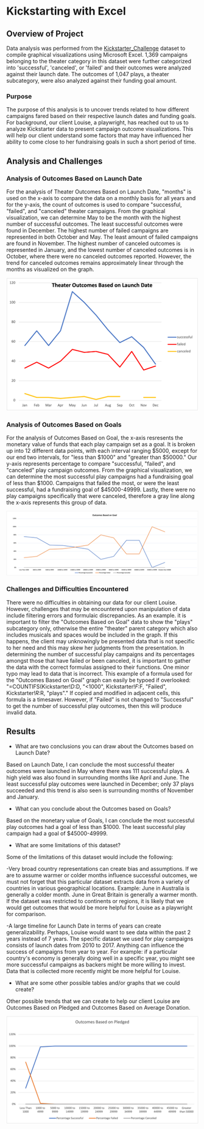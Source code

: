 # Kickstarting with Excel

## Overview of Project 

Data analysis was performed from the [Kickstarter_Challenge](path/to/filename.xlsx) dataset to compile graphical visualizations using Microsoft Excel. 1,369 campaigns belonging to the theater category in this dataset were further categorized into 'successful', 'canceled', or 'failed' and their outcomes were analyzed against their launch date. The outcomes of 1,047 plays, a theater subcategory, were also analyzed against their funding goal amount.

### Purpose

The purpose of this analysis is to uncover trends related to how different campaigns fared based on their respective launch dates and funding goals. For background, our client Louise, a playwright, has reached out to us to analyze Kickstarter data to present campaign outcome visualizations. This will help our client understand some factors that may have influenced her ability to come close to her fundraising goals in such a short period of time. 

## Analysis and Challenges

### Analysis of Outcomes Based on Launch Date

For the analysis of Theater Outcomes Based on Launch Date, "months" is used on the x-axis to compare the data on a monthly basis for all years and for the y-axis, the count of outcomes is used to compare "successful, "failed", and "canceled" theater campaigns. From the graphical visualization, we can determine May to be the month with the highest number of successful outcomes. The least successful outcomes were found in December. The highest number of failed campaigns are represented in both October and May. The least amount of failed campaigns are found in November. The highest number of canceled outcomes is represented in January, and the lowest number of canceled outcomes is in October, where there were no canceled outcomes reported. However, the trend for canceled outcomes remains approximately linear through the months as visualized on the graph.

![Theater_Outcomes_vs_Launch](https://github.com/katmarcin/kickstarter-analysis/blob/e4b8ac0fc4ce33bfa504a87c7bc3418674450b7c/Theater_Outcomes_vs_Launch.png)

### Analysis of Outcomes Based on Goals

For the analysis of Outcomes Based on Goal, the x-axis resresents the monetary value of funds that each play campaign set as a goal. It is broken up into 12 different data points, with each interval ranging $5000, except for our end two intervals, for "less than $1000" and "greater than $50000." Our y-axis represents percentage to compare "successful, "failed", and "canceled" play campaign outcomes. From the graphical visualization, we can determine the most successful play campaigns had a fundraising goal of less than $1000. Campaigns that failed the most, or were the least successful, had a fundraising goal of $45000-49999. Lastly, there were no play campaigns specifically that were canceled, therefore a gray line along the x-axis represents this group of data.

![Outcomes_vs_Goals](https://github.com/katmarcin/kickstarter-analysis/blob/ddfe2e38c04ca55c0ee33c3e66de680a1c4e5316/Outcomes_vs_Goals.png)

### Challenges and Difficulties Encountered

There were no difficulties in obtaining our data for our client Louise.  However, challenges that may be encountered upon manipulation of data include filtering errors and formulaic discrepancies. As an example. it is important to filter the "Outcomes Based on Goal" data to show the "plays" subcategory only, otherwise the entire "theater" parent category which also includes musicals and spaces would be included in the graph. If this happens, the client may unknowingly be presented data that is not specific to her need and this may skew her judgments from the presentation. In determining the number of successful play campaigns and its percentages amongst those that have failed or been canceled, it is important to gather the data with the correct formulas assigned to their functions. One minor typo may lead to data that is incorrect. This example of a formula used for the "Outcomes Based on Goal" graph can easily be typoed if overlooked: "=COUNTIFS(Kickstarter!$D:$D, "<1000", Kickstarter!$F:$F, "Failed", Kickstarter!$R:$R, "plays"." If copied and modified in adjacent cells, this formula is a timesaver. However, if "Failed" is not changed to "Successful" to get the number of successful play outcomes, then this will produce invalid data. 

## Results

- What are two conclusions you can draw about the Outcomes based on Launch Date?

Based on Launch Date, I can conclude the most successful theater outcomes were launched in May where there was 111 successful plays. A high yield was also found in surrounding months like April and June. The least successful play outcomes were launched in December; only 37 plays succeeded and this trend is also seen is surrounding months of November and January.

- What can you conclude about the Outcomes based on Goals?

Based on the monetary value of Goals, I can conclude the most successful play outcomes had a goal of less than $1000. The least successful play campaign had a goal of $45000-49999. 

- What are some limitations of this dataset?

Some of the limitations of this dataset would include the following:

-Very broad country representations can create bias and assumptions. If we are to assume warmer or colder months influence successful outcomes, we must not forget that this particular dataset extracts data from a variety of countries in various geographical locations. Example: June in Australia is generally a colder month. June in Great Britain is generally a warmer month. If the dataset was restricted to continents or regions, it is likely that we would get outcomes that would be more helpful for Louise as a playwright for comparison.

-A large timeline for Launch Date in terms of years can create generalizability. Perhaps, Louise would want to see data within the past 2 years instead of 7 years. The specific dataset we used for play campaigns consists of launch dates from 2010 to 2017. Anything can influence the success of campaigns from year to year. For example: if a particular country's economy is generally doing well in a specific year, you might see more successful campaigns as backers might be more willing to invest. Data that is collected more recently might be more helpful for Louise.  


- What are some other possible tables and/or graphs that we could create?

Other possible trends that we can create to help our client Louise are Outcomes Based on Pledged and Outcomes Based on Average Donation. 

![Outcomes_Based_on_Pledged](https://github.com/katmarcin/kickstarter-analysis/blob/e4b8ac0fc4ce33bfa504a87c7bc3418674450b7c/Outcomes_Based_on_Pledged.png)
